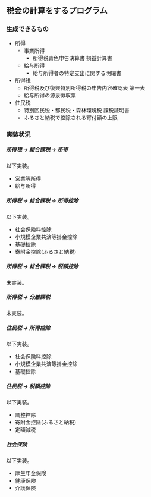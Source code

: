 ## 税金の計算をするプログラム

### 生成できるもの
- 所得
    - 事業所得
        - 所得税青色申告決算書 損益計算書
    - 給与所得
        - 給与所得者の特定支出に関する明細書
- 所得税
    - 所得税及び復興特別所得税の申告内容確認表 第一表
    - 給与所得の源泉徴収票
- 住民税
    - 特別区民税・都民税・森林環境税 課税証明書
    - ふるさと納税で控除される寄付額の上限

### 実装状況
##### 所得税 -> 総合課税 -> 所得
以下実装。
- 営業等所得
- 給与所得

##### 所得税 -> 総合課税 -> 所得控除
以下実装。
- 社会保険料控除
- 小規模企業共済等掛金控除
- 基礎控除
- 寄附金控除(ふるさと納税)

##### 所得税 -> 総合課税 -> 税額控除
未実装。

##### 所得税 -> 分離課税
未実装。

##### 住民税 -> 所得控除
以下実装。
- 社会保険料控除
- 小規模企業共済等掛金控除
- 基礎控除

##### 住民税 -> 税額控除
以下実装。
- 調整控除
- 寄附金控除(ふるさと納税)
- 定額減税

##### 社会保険
以下実装。
- 厚生年金保険
- 健康保険
- 介護保険
